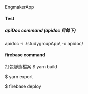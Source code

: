 EngmakerApp

#### Test

##### apiDoc command (apidoc 目錄下)

apidoc -i .\studygroupApp\ -o apidoc/

#### firebase command

打包靜態檔案
\$ yarn build

\$ yarn export

\$ firebase deploy
